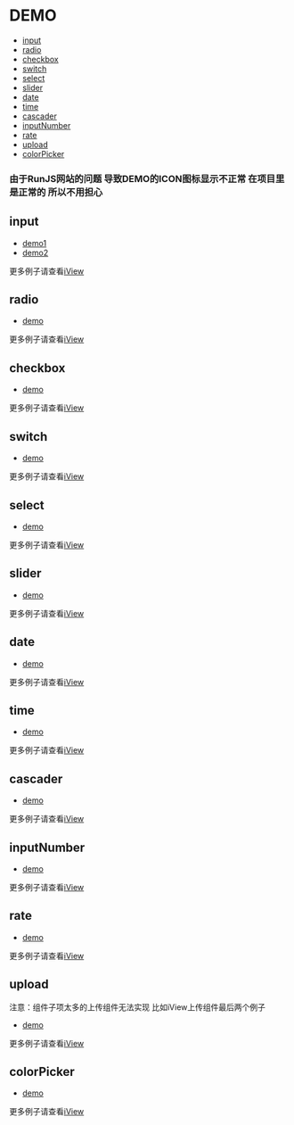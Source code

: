 # DEMO

* [input](#input)
* [radio](#radio)
* [checkbox](#checkbox)
* [switch](#switch)
* [select](#select)
* [slider](#slider)
* [date](#date)
* [time](#time)
* [cascader](#cascader)
* [inputNumber](#inputnumber)
* [rate](#rate)
* [upload](#upload)
* [colorPicker](#colorpicker)

### 由于RunJS网站的问题 导致DEMO的ICON图标显示不正常 在项目里是正常的 所以不用担心

## input
* [demo1](https://runjs.cn/code/l5eieec3)
* [demo2](https://runjs.cn/code/qipi5lxb)

更多例子请查看[iView](https://www.iviewui.com/components/input)

## radio
* [demo](https://runjs.cn/code/ljwa76l2)

更多例子请查看[iView](https://www.iviewui.com/components/radio)

## checkbox
* [demo](https://runjs.cn/code/kfj9msyc)

更多例子请查看[iView](https://www.iviewui.com/components/checkbox)

## switch
* [demo](https://runjs.cn/code/cmqiwmwg)

更多例子请查看[iView](https://www.iviewui.com/components/switch)

## select
* [demo](https://runjs.cn/code/8siuqvva)

更多例子请查看[iView](https://www.iviewui.com/components/select)

## slider
* [demo](https://runjs.cn/code/vn4foexj)

更多例子请查看[iView](https://www.iviewui.com/components/slider)

## date
* [demo](https://runjs.cn/code/bj7fku7c)

更多例子请查看[iView](https://www.iviewui.com/components/date-picker)

## time
* [demo](https://runjs.cn/code/xoz9p8qj)

更多例子请查看[iView](https://www.iviewui.com/components/time-picker)

## cascader
* [demo](https://runjs.cn/code/bvsmbnci)

更多例子请查看[iView](https://www.iviewui.com/components/cascader)

## inputNumber
* [demo](https://runjs.cn/code/7t44f6bm)

更多例子请查看[iView](https://www.iviewui.com/components/input-number)

## rate
* [demo](https://runjs.cn/code/rotvxqrt)

更多例子请查看[iView](https://www.iviewui.com/components/rate)

## upload
注意：组件子项太多的上传组件无法实现 比如iView上传组件最后两个例子
* [demo](https://runjs.cn/code/6znoff81)

更多例子请查看[iView](https://www.iviewui.com/components/upload)

## colorPicker
* [demo](https://runjs.cn/code/86crymkb)

更多例子请查看[iView](https://www.iviewui.com/components/color-picker)
